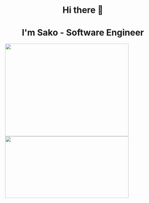 <h1 align="center">Hi there 👋</h1>
<h1 align="center">I'm Sako - Software Engineer</h1>  

<!-- [![Top Langs](https://github-readme-stats.vercel.app/api/top-langs/?username=sarkis1231&layout=compact&theme=algolia&count_private=true)](https://github.com/anuraghazra/github-readme-stats)

![Anurag's GitHub stats](https://github-readme-stats.vercel.app/api?username=sarkis1231&show_icons=true&count_private=true&theme=algolia) -->
<img width="400px" height="300px" src="https://github-readme-stats.vercel.app/api?username=sarkis1231&show_icons=true&count_private=true&theme=algolia"></img> 
<img width="400px" height="200px" src="https://github-readme-stats.vercel.app/api/top-langs/?username=sarkis1231&layout=compact&theme=algolia&count_private=true"></img> 
<!--
**sarkis1231/sarkis1231** is a ✨ _special_ ✨ repository because its `README.md` (this file) appears on your GitHub profile.

Here are some ideas to get you started:

- 🔭 I’m currently working on ...
- 🌱 I’m currently learning ...
- 👯 I’m looking to collaborate on ...
- 🤔 I’m looking for help with ...
- 💬 Ask me about ...
- 📫 How to reach me: ...
- 😄 Pronouns: ...
- ⚡ Fun fact: ...
-->
